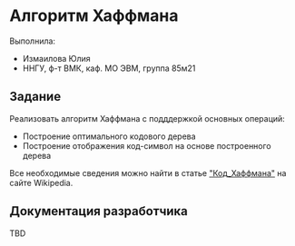 # Алгоритм Хаффмана

Выполнила:

 - Измаилова Юлия
 - ННГУ, ф-т ВМК, каф. МО ЭВМ, группа 85м21

## Задание

Реализовать алгоритм Хаффмана с подддержкой основных операций:

 - Построение оптимального кодового дерева
 - Построение отображения код-символ на основе построенного дерева


Все необходимые сведения можно найти в статье
["Код_Хаффмана"][Huffman_coding] на сайте Wikipedia.

## Документация разработчика

TBD

<!-- LINKS -->

[Huffman_coding]: https://ru.wikipedia.org/wiki/%D0%9A%D0%BE%D0%B4_%D0%A5%D0%B0%D1%84%D1%84%D0%BC%D0%B0%D0%BD%D0%B0